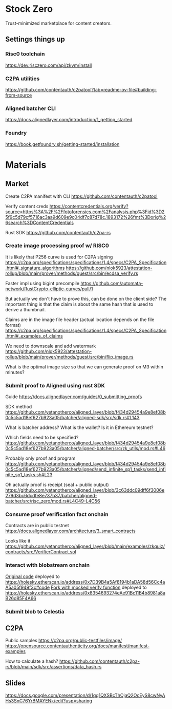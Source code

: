 # Stock Zero

Trust-minimized marketplace for content creators.

## Settings things up

### Risc0 toolchain

https://dev.risczero.com/api/zkvm/install 

### C2PA utilities

https://github.com/contentauth/c2patool?tab=readme-ov-file#building-from-source

### Aligned batcher CLI

https://docs.alignedlayer.com/introduction/1_getting_started

### Foundry

https://book.getfoundry.sh/getting-started/installation

# Materials
## Market

Create C2PA manifest with CLI
https://github.com/contentauth/c2patool

Verify content creds
https://contentcredentials.org/verify?source=https%3A%2F%2Ffotoforensics.com%2Fanalysis.php%3Fid%3D25f9c5d79cf5716ac3aa9d609e9c04df7c87d78c.1893172%26fmt%3Dorig%26search%3DContentCredentials

Rust SDK
https://github.com/contentauth/c2pa-rs

### Create image processing proof w/ RISC0

It is likely that P256 curve is used for C2PA signing
https://c2pa.org/specifications/specifications/1.4/specs/C2PA_Specification.html#_signature_algorithms
https://github.com/nlok5923/attestation-rollup/blob/main/prover/methods/guest/src/bin/ecdsa_verify.rs

Faster impl using bigint precompile
https://github.com/automata-network/RustCrypto-elliptic-curves/pull/1

But actually we don't have to prove this, can be done on the client side? The important thing is that the claim is about the same hash that is used to derive a thumbnail.

Claims are in the image file header (actual location depends on the file format)
https://c2pa.org/specifications/specifications/1.4/specs/C2PA_Specification.html#_examples_of_claims

We need to downscale and add watermark
https://github.com/nlok5923/attestation-rollup/blob/main/prover/methods/guest/src/bin/flip_image.rs

What is the optimal image size so that we can generate proof on M3 within minutes?

### Submit proof to Aligned using rust SDK

Guide
https://docs.alignedlayer.com/guides/0_submitting_proofs

SDK method
https://github.com/yetanotherco/aligned_layer/blob/f434d29454a9e8ef08b0c5c5ad18ef627b923a05/batcher/aligned-sdk/src/sdk.rs#L143

What is batcher address?
What is the wallet? Is it in Ethereum testnet?

Which fields need to be specified?
https://github.com/yetanotherco/aligned_layer/blob/f434d29454a9e8ef08b0c5c5ad18ef627b923a05/batcher/aligned-batcher/src/zk_utils/mod.rs#L46

Probably only proof and program
https://github.com/yetanotherco/aligned_layer/blob/f434d29454a9e8ef08b0c5c5ad18ef627b923a05/batcher/aligned/send_infinite_sp1_tasks/send_infinite_sp1_tasks.sh#L23

Oh actually proof is receipt (seal + public output)
https://github.com/yetanotherco/aligned_layer/blob/3c63ddc09dff6f3006e279d3bc6dcdfe8e737b37/batcher/aligned-batcher/src/risc_zero/mod.rs#L4C49-L4C56

### Consume proof verification fact onchain

Contracts are in public testnet
https://docs.alignedlayer.com/architecture/3_smart_contracts

Looks like it
https://github.com/yetanotherco/aligned_layer/blob/main/examples/zkquiz/contracts/src/VerifierContract.sol

### Interact with blobstream onchain

[Original code](https://github.com/succinctlabs/blobstreamx) deployed to https://holesky.etherscan.io/address/0x7D39B4a5Af8194b1aDA58d56Cc4aA5a05f949f3c#code
[Fork with mocked verify function](https://github.com/dmirgaleev/blobstreamx) deployed to https://holesky.etherscan.io/address/0x8354693274eAe91Bc11B4b8981a8aB26d85F4A66


### Submit blob to Celestia

## C2PA

Public samples
https://c2pa.org/public-testfiles/image/
https://opensource.contentauthenticity.org/docs/manifest/manifest-examples

How to calculate a hash?
https://github.com/contentauth/c2pa-rs/blob/main/sdk/src/assertions/data_hash.rs

## Slides

https://docs.google.com/presentation/d/1qq1QXSBcThOjaQ2OcEyS8cwNyAHs3SnC76YrBMAYENk/edit?usp=sharing



